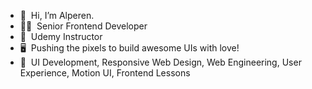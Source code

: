 - 👋  &nbsp;Hi, I’m Alperen.
- 👨‍💻  &nbsp;Senior Frontend Developer
- 🌱  &nbsp;Udemy Instructor
- 🖥  &nbsp;Pushing the pixels to build awesome UIs with love!
- 👀  &nbsp;UI Development, Responsive Web Design, Web Engineering, User Experience, Motion UI, Frontend Lessons

<!---
iamalperen/iamalperen is a ✨ special ✨ repository because its `README.md` (this file) appears on your GitHub profile.
You can click the Preview link to take a look at your changes.
--->
